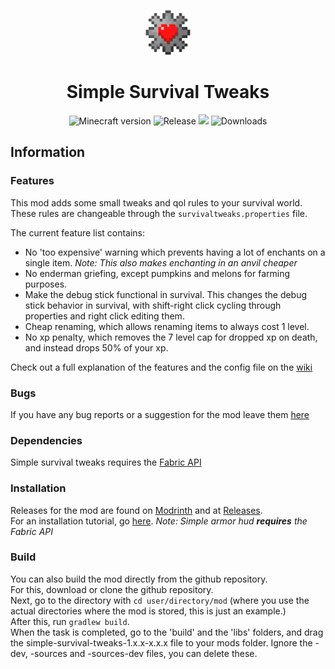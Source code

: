 <p align="center">
    <img src="src/main/resources/assets/simple-survival-tweaks/icon.png" width="72px" height="72px"/>
</p>

<h1 align="center">Simple Survival Tweaks</h1>

<p align="center">
    <img src="https://img.shields.io/badge/for%20MC-1.19.4,%201.20-green" alt="Minecraft version"/>
    <img src="https://img.shields.io/github/v/release/legoraft/simple-survival-tweaks?color=yellow" alt="Release"/>
    <img src="https://img.shields.io/modrinth/dt/nF5XkJko?label=modrinth"/>
    <img src="https://img.shields.io/github/downloads/legoraft/simple-survival-tweaks/total" alt="Downloads"
</p>

## Information

### Features
This mod adds some small tweaks and qol rules to your survival world. These rules are changeable through the `survivaltweaks.properties` file.

The current feature list contains:
- No 'too expensive' warning which prevents having a lot of enchants on a single item. _Note: This also makes enchanting in an anvil cheaper_
- No enderman griefing, except pumpkins and melons for farming purposes.
- Make the debug stick functional in survival. This changes the debug stick behavior in survival, with shift-right click cycling through properties and right click editing them.
- Cheap renaming, which allows renaming items to always cost 1 level.
- No xp penalty, which removes the 7 level cap for dropped xp on death, and instead drops 50% of your xp.

Check out a full explanation of the features and the config file on the [wiki](https://github.com/legoraft/simple-survival-tweaks/wiki)

### Bugs
If you have any bug reports or a suggestion for the mod leave them [here](https://github.com/LegoRaft/simple-survival-tweaks/issues)

### Dependencies
Simple survival tweaks requires the [Fabric API](https://modrinth.com/mod/fabric-api)

### Installation
Releases for the mod are found on [Modrinth](https://modrinth.com/mod/simple-survival-tweaks) and at [Releases](https://github.com/LegoRaft/simple-survival-tweaks/releases). <br>
For an installation tutorial, go [here](https://fabricmc.net/wiki/install). _Note: Simple armor hud **requires** the Fabric API_

### Build
You can also build the mod directly from the github repository. <br>
For this, download or clone the github repository. <br>
Next, go to the directory with `cd user/directory/mod` (where you use the actual directories where the mod is stored, this is just an example.) <br>
After this, run `gradlew build`. <br>
When the task is completed, go to the 'build' and the 'libs' folders, and drag the simple-survival-tweaks-1.x.x-x.x.x file to your mods folder. Ignore the -dev, -sources and -sources-dev files, you can delete these.
